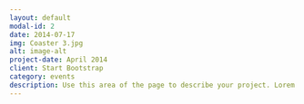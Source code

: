 ```yaml
---
layout: default
modal-id: 2
date: 2014-07-17
img: Coaster 3.jpg
alt: image-alt
project-date: April 2014
client: Start Bootstrap
category: events
description: Use this area of the page to describe your project. Lorem ipsum dolor sit amet, consectetur adipisicing elit. Mollitia neque assumenda ipsam nihil, molestias magnam, recusandae quos quis inventore quisquam velit asperiores, vitae? Reprehenderit soluta, eos quod consequuntur itaque. Nam.
---
```

